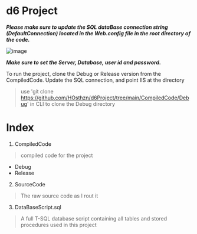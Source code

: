 # d6 Project

***Please make sure to update the SQL dataBase connection string (DefaultConnection) located in the Web.config file in the root directory of the code.***

![image](https://user-images.githubusercontent.com/110474099/206688360-0584ae92-0308-42c7-82e2-e7a8adc80b32.png)

***Make sure to set the Server, Database, user id and password.***

To run the project, clone the Debug or Release version from the CompiledCode. Update the SQL connection, and point IIS at the directory
> use 'git clone https://github.com/HOsthzn/d6Project/tree/main/CompiledCode/Debug' in CLI to clone the Debug directory

# Index

1. CompiledCode
  > compiled code for the project
  - Debug
  - Release    
2. SourceCode
  > The raw source code as I rout it
3. DataBaseScript.sql
  > A full T-SQL database script containing all tables and stored procedures used in this project
